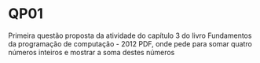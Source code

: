 # QP01
Primeira questão proposta da atividade do capítulo 3 do livro Fundamentos da programação de computação - 2012 PDF, onde pede para somar quatro números inteiros e mostrar a soma destes números
